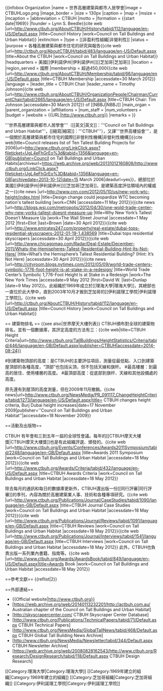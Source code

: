 {{infobox Organization
|name           = 世界高層建築與都市人居學會|image          = CTBUHLogo.png
|image_border   = 
|size           = 130px
|caption        =
|map            = 
|msize          = 
|mcaption       = 
|abbreviation   = CTBUH
|motto          = 
|formation      = {{start date|1969}}
|founder        = Lynn S. Beedle<ref name=CTBUHhistory>{{cite web |url=http://www.ctbuh.org/AboutCTBUH/History/tabid/112/language/en-US/Default.aspx |title=Council History |work=Council on Tall Buildings and Urban Habitat}}</ref>
|extinction     = 
|type           = [[非盈利性組織|非營利性]]
|status         = 
|purpose        = 各種高層建築與都市住宅的研究與報告<ref name=AboutCTBUH>{{cite web |url=http://ctbuh.org/AboutCTBUH/tabid/483/language/en-US/Default.aspx |title=About the CTBUH |work=Council on Tall Buildings and Urban Habitat}}</ref>
|headquarters   = 美國[[伊利諾伊州|伊利諾伊州]][[芝加哥|芝加哥]]
|location       = 
|region_served  = 國際
|membership     = 超過450,000<ref name=Membership>{{cite web |url=http://www.ctbuh.org/AboutCTBUH/Membership/tabid/66/language/en-US/Default.aspx |title=CTBUH Membership |accessdate=30 March 2012}}</ref>
|language       = 
|leader_title   = CTBUH Chair
|leader_name    = Timothy Johnson<ref name=TimJohnson>{{cite web |url=http://www.ctbuh.org/AboutCTBUH/OrganizationPeople/Chairman/CurrentChair/tabid/2665/language/en-US/Default.aspx |title=CTBUH Chair: Tim Johnson |accessdate=30 March 2012}}</ref> of [[NBBJ|NBBJ]]
|main_organ     = 
|parent_organization =
|affiliations   =
|num_staff      = 
|num_volunteers =
|budget         = 
|website        = {{URL|http://www.ctbuh.org}}
|remarks        =
}}

'''世界高層建築與都市人居學會'''（[[英文|英文]]：'''Council on Tall Buildings and Urban Habitat'''，[[縮寫|縮寫]]：'''CTBUH'''），又譯'''世界高樓協會'''，是一個關於高層建築與都市住宅的國際[[非營利性機構|非營利性機構]]<ref name=CTBUH200605>{{cite web|title=Council releases list of Ten Tallest Building Projects for 2006|url=http://www.ctbuh.org/LinkClick.aspx?fileticket=UgL4eFhGrEo%3d&tabid=1356&language=en-GB|publisher=Council on Tall Buildings and Urban Habits|archiveurl=https://web.archive.org/web/20131012160808/http://www.ctbuh.org/LinkClick.aspx?fileticket=UgL4eFhGrEo%3D&tabid=1356&language=en-GB|archivedate=2013-10-12|date=15 March 2006|deadurl=yes}}</ref>，總部位於美國[[伊利諾伊州|伊利諾伊州]][[芝加哥|芝加哥]]，是建築高度評估領域內的權威之一<ref name=CNN>{{cite news |url=http://www.cnn.com/2012/05/10/us/new-york-wtc-height/index.html |title=Design change could jeopardize WTC becoming nation's tallest building |work=CNN |accessdate=11 May 2012}}</ref><ref name=Metropolis>{{cite news |url=http://blogs.wsj.com/metropolis/2012/04/30/one-wold-trade-center-why-new-yorks-tallest-doesnt-measure-up |title=Why New York’s Tallest Doesn’t Measure Up |work=The Wall Street Journal |accessdate=1 May 2012 |first=Eliot |last=Brown |date=30 April 2012}}</ref><ref name=Emirates247>{{cite web |url=http://www.emirates247.com/property/real-estate/dubai-tops-residential-skyscrapers-2012-01-19-1.438569 |title=Dubai tops residential skyscrapers |accessdate=30 April 2012}}</ref><ref name=ChicagoMag.com>{{cite web |url=http://www.chicagomag.com/Radar/Deal-Estate/December-2011/Whats-the-Hemispheres-Tallest-Residential-Building-Hint-Its-Not-Here/ |title=What’s the Hemisphere’s Tallest Residential Building? (Hint: It’s Not Here) |accessdate=30 April 2012}}</ref><ref name=NYT>{{cite news |url=http://cityroom.blogs.nytimes.com/2012/05/09/world-trade-centers-symbolic-1776-foot-height-is-at-stake-in-a-redesign/ |title=World Trade Center’s Symbolic 1,776-Foot Height Is at Stake in a Redesign |work=The New York Times |accessdate=9 May 2012 |first=David W. |last=Dunlap |date=9 May 2012}}</ref>。此組織於1969年成立於[[理海大學|理海大學]]，其總部也一直位於此大學中，直到2003年10月才搬到芝加哥的[[伊利諾理工學院|伊利諾理工學院]]。<ref name=CTBUHHistory>{{cite web |url=http://ctbuh.org/AboutCTBUH/History/tabid/112/language/en-US/Default.aspx |title=Council History |work=Council on Tall Buildings and Urban Habitat}}</ref>

== 建築物排名 ==
{{see also|世界摩天大樓列表}}
CTBUH頒布對全球的建築物排名，並有一個數據庫，其評定高度的方法有三：<ref name='"CTBUH Height"'>{{cite web|title=CTBUH Height Criteria|url=http://www.ctbuh.org/TallBuildings/HeightStatistics/Criteria/tabid/446/language/en-GB/Default.aspx|publisher=CTBUH|accessdate=2014-08-24}}</ref>

#到建築物頂部的高度：是CTBUH的主要評估項目，測量從最低點、入口到建築屋頂部的各種高度，“頂部”也包括尖頂，但不包括天線和旗杆。
#最高樓層：到最高的居住、使用樓層的高度。
#最頂部高度：從底部到旗杆、天線和其他設備處的高度。

原先還有到屋頂的高度測量，但在2009年11月撤銷。<ref>{{cite news|url=http://www.ctbuh.org/NewsMedia/PR_091117_ChangeHeightCriteria/tabid/1273/language/en-US/Default.aspx|title= CTBUH changes height criteria, Burj Dubai height increases|date=17 November 2009|publisher=''Council on Tall Buildings and Urban Habitat''|accessdate=18 November 2009}}</ref>

==活動及出版物==

CTBUH 有年會和三到五年一屆的全球性會議。每年的[[CTBUH摩天大樓獎|CTBUH摩天大樓獎]]也是有此組織評選、頒發的。<ref name=Awards2011>{{cite web |url=http://www.ctbuh.org/Events/Conferences/Awards2011Symposium/tabid/2248/language/en-GB/Default.aspx |title=Awards 2011 Symposium |work=Council on Tall Buildings and Urban Habitat |accessdate=18 May 2012}}</ref><ref name=AwardsCriteria>{{cite web |url=http://www.ctbuh.org/Awards/Criteria/tabid/432/language/en-US/Default.aspx |title=CTBUH Awards Criteria |work=Council on Tall Buildings and Urban Habitat |accessdate=18 May 2012}}</ref>

除去每月的通訊和每日的數據庫更新外，CTBUH還出版一份[[同行評審|同行評審]]的季刊，內容為關於高層建築業人事、技術和各種專項研究。<ref name=CaseStudies>{{cite web |url=http://www.ctbuh.org/Publications/Journal/CaseStudies/tabid/1090/language/en-GB/Default.aspx |title=CTBUH Journal Case Studies |work=Council on Tall Buildings and Urban Habitat |accessdate=18 May 2012}}</ref><ref name=reviews>{{cite web |url=http://www.ctbuh.org/Publications/Journal/Reviews/tabid/1091/language/en-GB/Default.aspx |title=CTBUH Reviews |work=Council on Tall Buildings and Urban Habitat |accessdate=18 May 2012}}</ref><ref name=Interviews>{{cite web |url=http://www.ctbuh.org/Publications/Journal/Interviews/tabid/1541/language/en-GB/Default.aspx |title=CTBUH Interviews |work=Council on Tall Buildings and Urban Habitat |accessdate=18 May 2012}}</ref> 此外，CTBUH也負責出版一系列業內書籍、指南等。<ref name=AwardsBook>{{cite web |url=http://www.ctbuh.org/Awards/AwardsBook/tabid/849/language/en-US/Default.aspx|title=Awards Book |work=Council on Tall Buildings and Urban Habitat |accessdate=18 May 2012}}</ref>

==參考文獻==
{{reflist|2}}

==外部連結==
* {{Official website|http://www.ctbuh.org}}
* [https://web.archive.org/web/20140113232201/http://actbuh.com.au/ Australian chapter of the Council on Tall Buildings and Urban Habitat]
* [http://skyscrapercenter.com/ CTBUH Skyscraper Center Database]
* [http://www.ctbuh.org/Publications/TechnicalPapers/tabid/71/Default.aspx  CTBUH Technical Papers]
* [http://www.ctbuh.org/NewsMedia/GlobalTallNews/tabid/468/Default.aspx  CTBUH Global Tall Building News Archive]
* [http://www.ctbuh.org/NewsMedia/Newsletter/tabid/344/Default.aspx  CTBUH Newsletter Archive]
* [https://web.archive.org/web/20080828162543/http://www.ctbuh.org/Research/DesignResearch/tabid/118/Default.aspx  CTBUH Design Research]

[[Category:理海大學|Category:理海大學]]
[[Category:1969年建立的組織|Category:1969年建立的組織]]
[[Category:芝加哥組織|Category:芝加哥組織]]
[[Category:伊利諾理工學院|Category:伊利諾理工學院]]